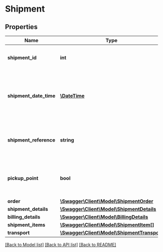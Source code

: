 # Shipment

## Properties
Name | Type | Description | Notes
------------ | ------------- | ------------- | -------------
**shipment_id** | **int** | A unique identifier for this shipment. | [optional] 
**shipment_date_time** | [**\DateTime**](\DateTime.md) | The date and time in ISO 8601 format when the order item was shipped. | [optional] 
**shipment_reference** | **string** | Reference supplied by the user when this item was shipped. | [optional] 
**pickup_point** | **bool** | Indicates whether this order is shipped to a Pick Up Point. | [optional] 
**order** | [**\Swagger\Client\Model\ShipmentOrder**](ShipmentOrder.md) |  | 
**shipment_details** | [**\Swagger\Client\Model\ShipmentDetails**](ShipmentDetails.md) |  | [optional] 
**billing_details** | [**\Swagger\Client\Model\BillingDetails**](BillingDetails.md) |  | [optional] 
**shipment_items** | [**\Swagger\Client\Model\ShipmentItem[]**](ShipmentItem.md) |  | 
**transport** | [**\Swagger\Client\Model\ShipmentTransport**](ShipmentTransport.md) |  | [optional] 

[[Back to Model list]](../README.md#documentation-for-models) [[Back to API list]](../README.md#documentation-for-api-endpoints) [[Back to README]](../README.md)



